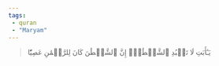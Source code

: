 ```yaml
---
tags: 
 - quran 
 - "Maryam"
---
```


> يَـٰٓأَبَتِ لَا تَعۡبُدِ ٱلشَّيۡطَٰنَۖ إِنَّ ٱلشَّيۡطَٰنَ كَانَ لِلرَّحۡمَٰنِ عَصِيّٗا

